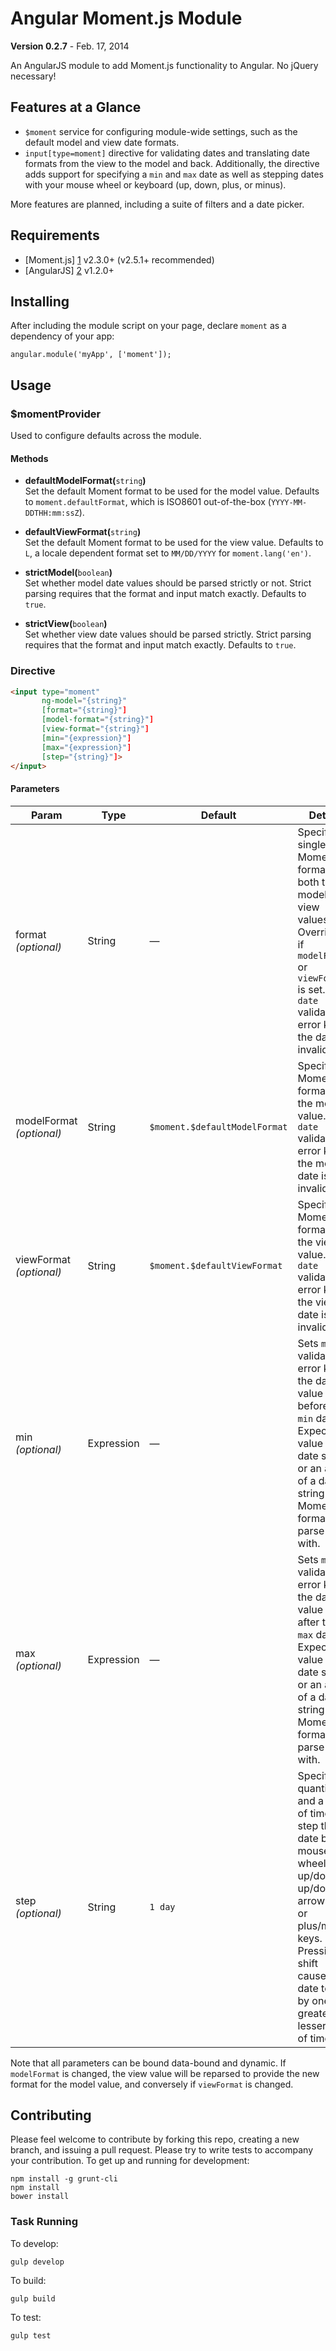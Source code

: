 Angular Moment.js Module 
================
**Version 0.2.7** - Feb. 17, 2014

An AngularJS module to add Moment.js functionality to Angular. No jQuery necessary!<br>

## Features at a Glance
* `$moment` service for configuring module-wide settings, such as the default model and view date formats.
* `input[type=moment]` directive for validating dates and translating date formats from the view to the model and back. Additionally, the directive adds support for specifying a `min` and `max` date as well as stepping dates with your mouse wheel or keyboard (up, down, plus, or minus). 

More features are planned, including a suite of filters and a date picker.

## Requirements
* [Moment.js] [1] v2.3.0+ (v2.5.1+ recommended)
* [AngularJS] [2] v1.2.0+

[1]: http://momentjs.com/
[2]: http://angularjs.org/

## Installing
After including the module script on your page, declare `moment` as a dependency of your app:
```
angular.module('myApp', ['moment']);
```

## Usage

### $momentProvider
Used to configure defaults across the module.
#### Methods

* **defaultModelFormat(**`string`**)**<br> Set the default Moment format to be used for the model value. Defaults to `moment.defaultFormat`, which is ISO8601 out-of-the-box (`YYYY-MM-DDTHH:mm:ssZ`).

* **defaultViewFormat(**`string`**)**<br> Set the default Moment format to be used for the view value. Defaults to `L`, a locale dependent format set to `MM/DD/YYYY` for `moment.lang('en')`.

* **strictModel(**`boolean`**)**<br> Set whether model date values should be parsed strictly or not. Strict parsing requires that the format and input match exactly. Defaults to `true`.

* **strictView(**`boolean`**)**<br> Set whether view date values should be parsed strictly. Strict parsing requires that the format and input match exactly. Defaults to `true`.
 

### Directive
``` html
<input type="moment"
       ng-model="{string}"
       [format="{string}"]
       [model-format="{string}"]
       [view-format="{string}"]
       [min="{expression}"]
       [max="{expression}"]
       [step="{string}"]>
</input>
```

#### Parameters

| Param                    | Type        | Default | Details |
| ---                      | ---         | ---     | ---     |
| format *(optional)*      | String      | &mdash; | Specify a single Moment format for both the model and view values. Overridden if `modelFormat` or `viewFormat` is set. Sets `date` validation error key if the date is invalid. |
| modelFormat *(optional)* | String      | `$moment.$defaultModelFormat` | Specify a Moment format for the model value. Sets `date` validation error key if the model date is invalid. |
| viewFormat *(optional)*  | String      | `$moment.$defaultViewFormat`  | Specify a Moment format for the view value. Sets `date` validation error key if the view date is invalid. |
| min *(optional)*         | Expression  | &mdash; | Sets `min` validation error key if the date value is before the `min` date. Expected value is a date string or an array of a date string and a Moment format to parse it with. |
| max *(optional)*         | Expression  | &mdash; | Sets `max` validation error key if the date value is after the `max` date. Expected value is a date string or an array of a date string and a Moment format to parse it with. |
| step *(optional)*        | String      | `1 day` | Specify a quantity and a unit of time to step the date by on mouse wheel up/down, up/down arrow keys, or plus/minus keys. Pressing shift causes the date to step by one greater or lesser unit of time. |

Note that all parameters can be bound data-bound and dynamic. If `modelFormat` is changed, the view value will be reparsed to provide the new format for the model value, and conversely if `viewFormat` is changed.


## Contributing
Please feel welcome to contribute by forking this repo, creating a new branch, and issuing a pull request. Please try to write tests to accompany your contribution. To get up and running for development:
```
npm install -g grunt-cli
npm install
bower install
```

### Task Running

To develop:
```
gulp develop
```

To build:
```
gulp build
```

To test:
```
gulp test
```
